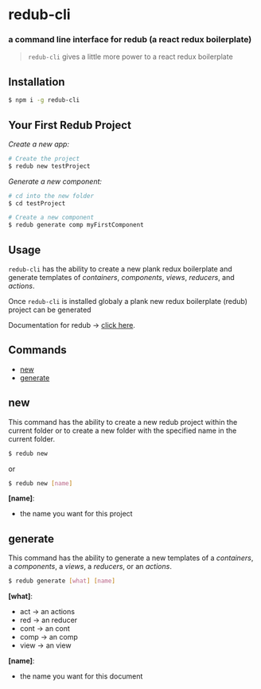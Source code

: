 # redub-cli

### a command line interface for redub (a react redux boilerplate)

> `redub-cli` gives a little more power to a react redux boilerplate

## Installation

```sh
$ npm i -g redub-cli 
```

## Your First Redub Project

*Create a new app:*
```sh
# Create the project
$ redub new testProject
```
*Generate a new component:*
```sh
# cd into the new folder
$ cd testProject

# Create a new component
$ redub generate comp myFirstComponent
```

## Usage

`redub-cli` has the ability to create a new plank redux boilerplate and
generate templates of *containers*, *components*, *views*, *reducers*, and *actions*.

Once `redub-cli` is installed globaly a plank new redux boilerplate (redub) project can be generated

Documentation for redub -> [click here](https://github.com/rudolfsonjunior/redub/blob/master/readme.md).

## Commands

- [new](#new)
- [generate](#generate)

## new

This command has the ability to create a new redub project within the current folder 
or to create a new folder with the specified name in the current folder.

```sh
$ redub new
```
or
```sh
$ redub new [name]
```

**[name]**:
* the name you want for this project

## generate

This command has the ability to generate a new templates 
of a *containers*, a *components*, a *views*, a *reducers*, or an *actions*.

```sh
$ redub generate [what] [name]
```

**[what]**:
* act -> an actions
* red -> an reducer
* cont -> an cont
* comp -> an comp
* view -> an view

**[name]**:
* the name you want for this document


